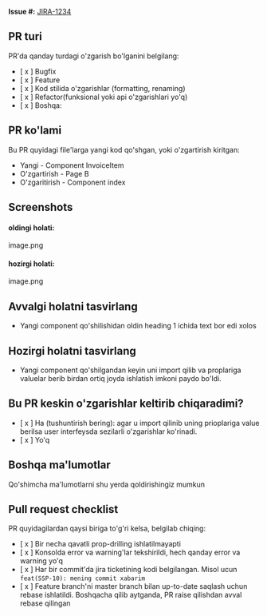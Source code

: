 **Issue #:** [JIRA-1234](https://mohirpool.atlassian.net/browse/IT-1234)

## PR turi

PR'da qanday turdagi o'zgarish bo'lganini belgilang:

- [ x ] Bugfix
- [ x ] Feature
- [ x ] Kod stilida o'zgarishlar (formatting, renaming)
- [ x ] Refactor(funksional yoki api o'zgarishlari yo'q)
- [ x ] Boshqa:

## PR ko'lami

Bu PR quyidagi file'larga yangi kod qo'shgan, yoki o'zgartirish kiritgan:

- Yangi - Component InvoiceItem
- O'zgartirish - Page B
- O'zgaritirish - Component index

## Screenshots

#### oldingi holati:
image.png
#### hozirgi holati:
image.png
## Avvalgi holatni tasvirlang

- Yangi component qo'shilishidan oldin heading 1 ichida text bor edi xolos

## Hozirgi holatni tasvirlang

- Yangi component qo'shilgandan keyin uni import qilib va proplariga valuelar berib birdan ortiq joyda ishlatish imkoni paydo bo'ldi.

## Bu PR keskin o'zgarishlar keltirib chiqaradimi?

- [ x ] Ha (tushuntirish bering): agar u import qilinib uning prioplariga value berilsa user interfeysda sezilarli o'zgarishlar ko'rinadi.
- [ x ] Yo'q

## Boshqa ma'lumotlar

Qo'shimcha ma'lumotlarni shu yerda qoldirishingiz mumkun

## Pull request checklist

PR quyidagilardan qaysi biriga to'g'ri kelsa, belgilab chiqing:

- [ x ] Bir necha qavatli prop-drilling ishlatilmayapti
- [ x ] Konsolda error va warning'lar tekshirildi, hech qanday error va warning
      yo'q
- [ x ] Har bir commit'da jira ticketining kodi belgilangan. Misol ucun
      `feat(SSP-10): mening commit xabarim`
- [ x ] Feature branch'ni master branch bilan up-to-date saqlash uchun rebase
      ishlatildi. Boshqacha qilib aytganda, PR raise qilishdan avval rebase
      qilingan
